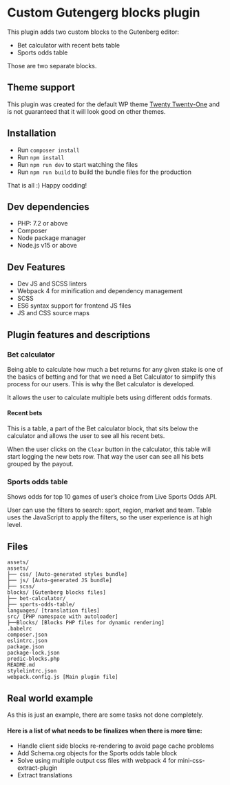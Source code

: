 # Custom Gutengerg blocks plugin
This plugin adds two custom blocks to the Gutenberg editor:
* Bet calculator with recent bets table
* Sports odds table

Those are two separate blocks.

## Theme support
This plugin was created for the default WP theme [Twenty Twenty-One](https://wordpress.org/themes/twentytwentyone/)  and is not guaranteed 
that it will look good on other themes.

## Installation
* Run `composer install`
* Run `npm install`
* Run `npm run dev` to start watching the files
* Run `npm run build` to build the bundle files for the production

That is all :) Happy codding!

## Dev dependencies
* PHP: 7.2 or above
* Composer
* Node package manager
* Node.js v15 or above

## Dev Features
* Dev JS and SCSS linters
* Webpack 4 for minification and dependency management
* SCSS
* ES6 syntax support for frontend JS files
* JS and CSS source maps

## Plugin features and descriptions

### Bet calculator
Being able to calculate how much a bet returns for any given stake is one of the basics of betting and
for that we need a Bet Calculator to simplify this process for our users. This is why the Bet calculator is developed.

It allows the user to calculate multiple bets using different odds formats.

#### Recent bets
This is a table, a part of the Bet calculator block, that sits below the calculator
and allows the user to see all his recent bets. 

When the user clicks on the `Clear` button in the calculator, this table will start
logging the new bets row. That way the user can see all his bets grouped by the payout.

### Sports odds table
Shows odds for top 10 games of user’s choice from Live Sports Odds API. 

User can use the filters to search: sport, region, market and team.
Table uses the JavaScript to apply the filters, so the user experience is at high level.

## Files

	assets/ 
	assets/
	├── css/ [Auto-generated styles bundle]
	├── js/ [Auto-generated JS bundle]
	├── scss/
	blocks/ [Gutenberg blocks files]
	├── bet-calculator/
	├── sports-odds-table/
	languages/ [translation files]
	src/ [PHP namespace with autoloader]
	├──Blocks/ [Blocks PHP files for dynamic rendering]
	.babelrc
	composer.json
	eslintrc.json
	package.json
	package-lock.json
	predic-blocks.php
	README.md
	stylelintrc.json
	webpack.config.js [Main plugin file]

## Real world example
As this is just an example, there are some tasks not done completely.

#### Here is a list of what needs to be finalizes when there is more time:
* Handle client side blocks re-rendering to avoid page cache problems
* Add Schema.org objects for the Sports odds table block
* Solve using multiple output css files with webpack 4 for mini-css-extract-plugin
* Extract translations
